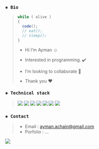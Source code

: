 ### `✱ Bio`
> ```javascript
> while ( alive )
> {
>   code();
>   // eat();
>   // sleep();
> }
> ```
> - Hi I’m Ayman ☺
> 
> - Interested in programming. ✔️
> 
> - I’m looking to collaborate 💞️
>
> - Thank you ❤️️
> 
### `✱ Technical stack`
> <p>
> <img src="https://img.icons8.com/color/50/null/python--v1.png"/>
> <img src="https://img.icons8.com/color/50/null/javascript--v1.png"/>
> <img src="https://img.icons8.com/fluency/50/typescript--v2.png"/>
> <img src="https://img.icons8.com/fluency/50/nextjs.png"/>
> <img src="https://img.icons8.com/plasticine/50/react.png"/>
> <img src="https://img.icons8.com/fluency/50/angularjs.png"/>
> <img src="https://img.icons8.com/fluency/50/vuejs.png"/>
### `✱ Contact`
> - Email : ayman.achain@gmail.com
> - Porfolio : ...

[![](https://visitcount.itsvg.in/api?id=gpxzero&label=Profile%20Views&color=9&icon=3&pretty=false)](https://visitcount.itsvg.in)
